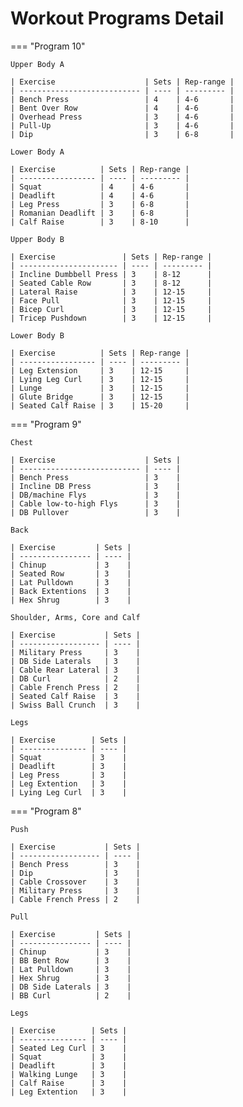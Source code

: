 # Workout Programs Detail

=== "Program 10"

    Upper Body A

    | Exercise                    | Sets | Rep-range |
    | --------------------------- | ---- | --------- |
    | Bench Press                 | 4    | 4-6       |
    | Bent Over Row               | 4    | 4-6       |
    | Overhead Press              | 3    | 4-6       |
    | Pull-Up                     | 3    | 4-6       |
    | Dip                         | 3    | 6-8       |

    Lower Body A

    | Exercise          | Sets | Rep-range |
    | ----------------- | ---- | --------- |
    | Squat             | 4    | 4-6       |
    | Deadlift          | 4    | 4-6       |
    | Leg Press         | 3    | 6-8       |
    | Romanian Deadlift | 3    | 6-8       |
    | Calf Raise        | 3    | 8-10      |

    Upper Body B

    | Exercise               | Sets | Rep-range |
    | ---------------------- | ---- | --------- |
    | Incline Dumbbell Press | 3    | 8-12      |
    | Seated Cable Row       | 3    | 8-12      |
    | Lateral Raise          | 3    | 12-15     |
    | Face Pull              | 3    | 12-15     |
    | Bicep Curl             | 3    | 12-15     |
    | Tricep Pushdown        | 3    | 12-15     |

    Lower Body B

    | Exercise          | Sets | Rep-range |
    | ----------------- | ---- | --------- |
    | Leg Extension     | 3    | 12-15     |
    | Lying Leg Curl    | 3    | 12-15     |
    | Lunge             | 3    | 12-15     |
    | Glute Bridge      | 3    | 12-15     |
    | Seated Calf Raise | 3    | 15-20     |

=== "Program 9"

    Chest

    | Exercise                    | Sets |
    | --------------------------- | ---- |
    | Bench Press                 | 3    |
    | Incline DB Press            | 3    |
    | DB/machine Flys             | 3    |
    | Cable low-to-high Flys      | 3    |
    | DB Pullover                 | 3    |

    Back

    | Exercise         | Sets |
    | ---------------- | ---- |
    | Chinup           | 3    |
    | Seated Row       | 3    |
    | Lat Pulldown     | 3    |
    | Back Extentions  | 3    |
    | Hex Shrug        | 3    |

    Shoulder, Arms, Core and Calf

    | Exercise           | Sets |
    | ------------------ | ---- |
    | Military Press     | 3    |
    | DB Side Laterals   | 3    |
    | Cable Rear Lateral | 3    |
    | DB Curl            | 2    |
    | Cable French Press | 2    |
    | Seated Calf Raise  | 3    |
    | Swiss Ball Crunch  | 3    |

    Legs

    | Exercise        | Sets |
    | --------------- | ---- |
    | Squat           | 3    |
    | Deadlift        | 3    |
    | Leg Press       | 3    |
    | Leg Extention   | 3    |
    | Lying Leg Curl  | 3    |

=== "Program 8"

    Push

    | Exercise           | Sets |
    | ------------------ | ---- |
    | Bench Press        | 3    |
    | Dip                | 3    |
    | Cable Crossover    | 3    |
    | Military Press     | 3    |
    | Cable French Press | 2    |

    Pull

    | Exercise         | Sets |
    | ---------------- | ---- |
    | Chinup           | 3    |
    | BB Bent Row      | 3    |
    | Lat Pulldown     | 3    |
    | Hex Shrug        | 3    |
    | DB Side Laterals | 3    |
    | BB Curl          | 2    |

    Legs

    | Exercise        | Sets |
    | --------------- | ---- |
    | Seated Leg Curl | 3    |
    | Squat           | 3    |
    | Deadlift        | 3    |
    | Walking Lunge   | 3    |
    | Calf Raise      | 3    |
    | Leg Extention   | 3    |
